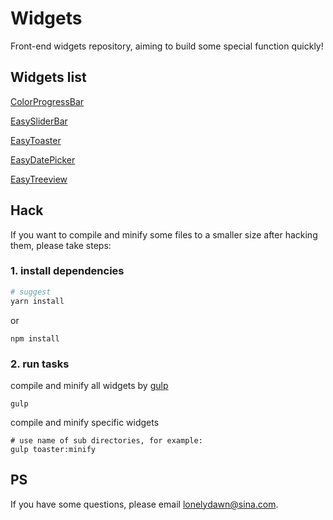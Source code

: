 # Widgets

Front-end widgets repository, aiming to build some special function quickly!

## Widgets list

[ColorProgressBar](https://github.com/lonelydawn/Widgets/tree/master/progressbar)

[EasySliderBar](https://github.com/lonelydawn/Widgets/tree/master/slider)

[EasyToaster](https://github.com/lonelydawn/Widgets/tree/master/toaster)

[EasyDatePicker](https://github.com/lonelydawn/Widgets/tree/master/datepicker)

[EasyTreeview](https://github.com/lonelydawn/Widgets/tree/master/treeview)

## Hack

If you want to compile and minify some files to a smaller size after hacking them,  please take steps:

### 1. install dependencies

```bash
# suggest
yarn install
```

or

```shell
npm install
```

### 2. run tasks

compile and minify all widgets by [gulp](https://gulpjs.com/)

```shell
gulp
```

compile and minify specific widgets

```shell
# use name of sub directories, for example:
gulp toaster:minify
```

## PS

If you have some questions, please email lonelydawn@sina.com.